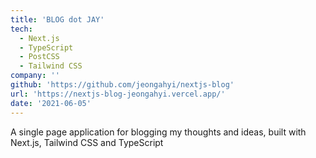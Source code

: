 ```yaml
---
title: 'BLOG dot JAY'
tech:
  - Next.js
  - TypeScript
  - PostCSS
  - Tailwind CSS
company: ''
github: 'https://github.com/jeongahyi/nextjs-blog'
url: 'https://nextjs-blog-jeongahyi.vercel.app/'
date: '2021-06-05'
---
```


A single page application for blogging my thoughts and ideas, built with Next.js, Tailwind CSS and TypeScript